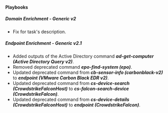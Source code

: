 
#### Playbooks

##### Domain Enrichment - Generic v2

- Fix for task's description.

##### Endpoint Enrichment - Generic v2.1

- Added outputs of the Active Directory command ***ad-get-computer (Active Directory Query v2)***.
- Removed deprecated command ***epo-find-system (epo)***.
- Updated deprecated command from ***cb-sensor-info (carbonblack-v2)*** to ***endpoint (VMware Carbon Black EDR v2)***.
- Updated deprecated command from ***cs-device-search (CrowdstrikeFalconHost)*** to ***cs-falcon-search-device (CrowdstrikeFalcon)***.
- Updated deprecated command from ***cs-device-details (CrowdstrikeFalconHost)*** to ***endpoint (CrowdstrikeFalcon)***.